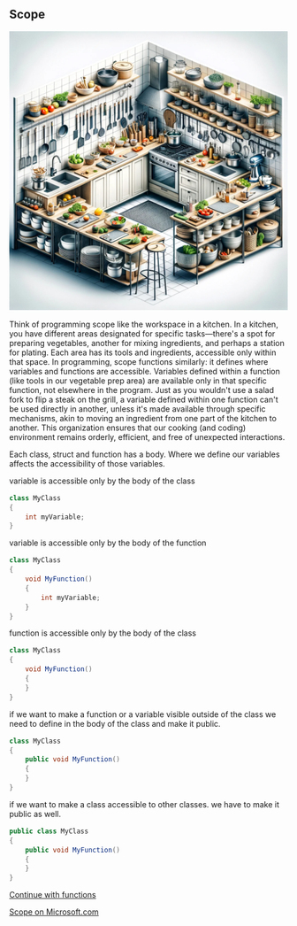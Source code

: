 ## Scope

![scope vs cooking](../img/scope.webp)

Think of programming scope like the workspace in a kitchen. In a kitchen, you have different areas designated for specific tasks—there's a spot for preparing vegetables, another for mixing ingredients, and perhaps a station for plating. Each area has its tools and ingredients, accessible only within that space. In programming, scope functions similarly: it defines where variables and functions are accessible. Variables defined within a function (like tools in our vegetable prep area) are available only in that specific function, not elsewhere in the program. Just as you wouldn't use a salad fork to flip a steak on the grill, a variable defined within one function can't be used directly in another, unless it's made available through specific mechanisms, akin to moving an ingredient from one part of the kitchen to another. This organization ensures that our cooking (and coding) environment remains orderly, efficient, and free of unexpected interactions.

Each class, struct and function has a body.
Where we define our variables affects the accessibility of those variables.
	
variable is accessible only by the body of the class
	
```csharp
class MyClass 
{
	int myVariable;
}
```

variable is accessible only by the body of the function

```csharp
class MyClass 
{
	void MyFunction() 
	{
		int myVariable;
	}
}
```

function is accessible only by the body of the class

```csharp
class MyClass 
{
	void MyFunction() 
	{
	}
}
```

if we want to make a function or a variable visible outside of the class
we need to define in the body of the class and make it public.

```csharp
class MyClass 
{
	public void MyFunction() 
	{
	}
}
```

if we want to make a class accessible to other classes.
we have to make it public as well.

```csharp
public class MyClass 
{
	public void MyFunction() 
	{
	}
}
```

[Continue with functions](functions.md)

[Scope on Microsoft.com](https://learn.microsoft.com/en-us/dotnet/csharp/language-reference/language-specification/scope)